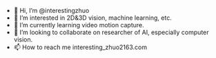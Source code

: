 - 👋 Hi, I’m @interestingzhuo
- 👀 I’m interested in 2D&3D vision, machine learning, etc.
- 🌱 I’m currently learning video motion capture.
- 💞️ I’m looking to collaborate on researcher of  AI, especially computer vision.
- 📫 How to reach me interesting_zhuo2163.com

<!---
interestingzhuo/interestingzhuo is a ✨ special ✨ repository because its `README.md` (this file) appears on your GitHub profile.
You can click the Preview link to take a look at your changes.
--->

